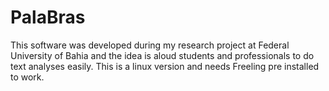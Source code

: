 # PalaBras
This software was developed during my research project at Federal University of Bahia and the idea is aloud students and 
professionals to do text analyses easily. This is a linux version and needs Freeling pre installed to work.

